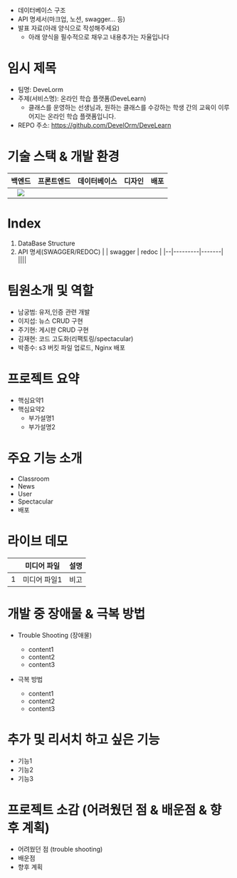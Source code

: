 #
- 데이터베이스 구조
- API 명세서(마크업, 노션, swagger… 등)
- 발표 자료(아래 양식으로 작성해주세요)
    - 아래 양식을 필수적으로 채우고 내용추가는 자율입니다

# 임시 제목
  - 팀명: DeveLorm
  - 주제(서비스명): 온라인 학습 플랫폼(DeveLearn)
    - 클래스를 운영하는 선생님과, 원하는 클래스를 수강하는 학생 간의 교육이 이루어지는 온라인 학습 플랫폼입니다.
  - REPO 주소: https://github.com/DevelOrm/DeveLearn

# 기술 스택 & 개발 환경
<table>
    <thead align="center">
        <tr>
            <th colspan="3"><span>백엔드</span></th>
            <th colspan="3"><span>프론트엔드</span></th>
            <th colspan="3"><span>데이터베이스</span></th>
            <th colspan="3"><span>디자인</span></th>
            <th colspan="3"><span>배포</span></th>
        </tr>
    </thead>
    <tbody>
        <tr>
            <td align="center">
                <img src="<img src="https://img.shields.io/badge/python-3776AB?style=for-the-badge&logo=python&logoColor=white">
            </td>
        </tr>
    </tbody>
</table>

# Index
  1. DataBase Structure
  2. API 명세(SWAGGER/REDOC)
     |  | swagger | redoc |
     |--|---------|-------|
     ||||
     
# 팀원소개 및 역할
  - 남궁범: 유저,인증 관련 개발
  - 이지섭: 뉴스 CRUD 구현
  - 주기현: 게시판 CRUD 구현
  - 김재현: 코드 고도화(리팩토링/spectacular)
  - 박종수: s3 버킷 파일 업로드, Nginx 배포

# 프로젝트 요약
  - 핵심요약1
  - 핵심요약2
      - 부가설명1
      - 부가설명2
   
# 주요 기능 소개
  - Classroom
  - News
  - User
  - Spectacular
  - 배포

# 라이브 데모
|   | 미디어 파일 | 설명 |
|---|----------|-----|
| 1 | 미디어 파일1| 비고 |

# 개발 중 장애물 & 극복 방법
  - Trouble Shooting (장애물)
    - content1
    - content2
    - content3

  - 극복 방법
      - content1
      - content2
      - content3

# 추가 및 리서치 하고 싶은 기능
  - 기능1
  - 기능2
  - 기능3

# 프로젝트 소감 (어려웠던 점 & 배운점 & 향후 계획)
  - 어려웠던 점 (trouble shooting)
  - 배운점
  - 향후 계획


